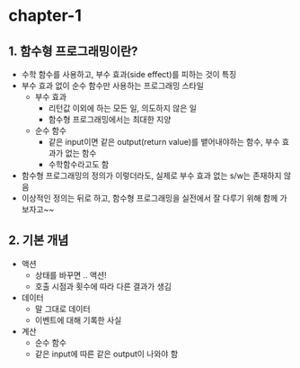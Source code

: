 # chapter-1

## 1. 함수형 프로그래밍이란?

- 수학 함수를 사용하고, 부수 효과(side effect)를 피하는 것이 특징
- 부수 효과 없이 순수 함수만 사용하는 프로그래밍 스타일
  - 부수 효과
    - 리턴값 이외에 하는 모든 일, 의도하지 않은 일
    - 함수형 프로그래밍에서는 최대한 지양
  - 순수 함수
    - 같은 input이면 같은 output(return value)를 뱉어내야하는 함수, 부수 효과가 없는 함수
    - 수학함수라고도 함
- 함수형 프로그래밍의 정의가 이렇더라도, 실제로 부수 효과 없는 s/w는 존재하지 않음
- 이상적인 정의는 뒤로 하고, 함수형 프로그래밍을 실전에서 잘 다루기 위해 함께 가보자고~~



## 2. 기본 개념

- 액션
  - 상태를 바꾸면 .. 액션!
  - 호출 시점과 횟수에 따라 다른 결과가 생김
- 데이터
  - 말 그대로 데이터
  - 이벤트에 대해 기록한 사실
- 계산
  - 순수 함수
  - 같은 input에 따른 같은 output이 나와야 함

